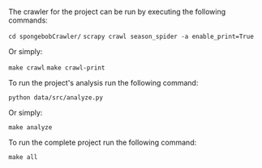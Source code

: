 The crawler for the project can be run by executing the following commands:

```cd spongebobCrawler/```
```scrapy crawl season_spider -a enable_print=True```

Or simply: 

```make crawl```
```make crawl-print```

To run the project's analysis run the following command:

```python data/src/analyze.py```

Or simply: 

```make analyze```

To run the complete project run the following command: 

```make all```